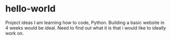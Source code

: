 # hello-world
Project ideas 
I am learning how to code, Python. 
Building a basic website in 4 weeks would be ideal.
Need to find out what it is that i would like to ideally work on.
